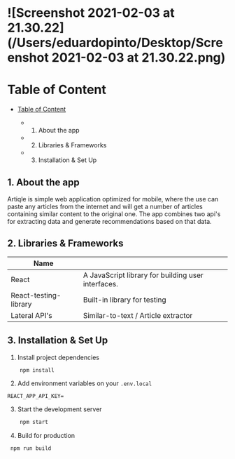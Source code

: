 # ![Screenshot 2021-02-03 at 21.30.22](/Users/eduardopinto/Desktop/Screenshot 2021-02-03 at 21.30.22.png)



# Table of Content

- [Table of Content](#table-of-content)

  - 1. About the app

  - 2. Libraries & Frameworks

  - 3. Installation & Set Up

    

## 1. About the app

Artiqle is simple web application optimized for mobile, where the use can paste any articles from the internet and will get a number of articles containing similar content to the original one. The app combines two api's for extracting data and generate recommendations based on that data.



## 2. Libraries & Frameworks

| Name                  |                                                    |
| --------------------- | -------------------------------------------------- |
| React                 | A JavaScript library for building user interfaces. |
| React-testing-library | Built-in library for testing                       |
| Lateral API's         | Similar-to-text / Article extractor                |

## 3. Installation & Set Up

1. Install project dependencies

```bash
 	npm install
```

2. Add environment variables on your `.env.local`

```env
REACT_APP_API_KEY=
```

3. Start the development server

```bash
	npm start
```

4. Build for production

```bash
 npm run build
```
